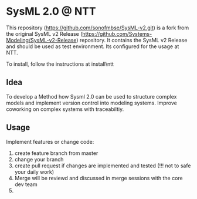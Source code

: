 # SysML 2.0 @ NTT

This repository (https://github.com/sonofmbse/SysML-v2.git) is a fork from the original SysML v2 Release (https://github.com/Systems-Modeling/SysML-v2-Release) repository.
It contains the SysML v2 Release and should be used as test environment. Its configured for the usage at NTT.

To install, follow the instructions at install\ntt

## Idea

To develop a Method how Sysml 2.0 can be used to structure complex models and implement version control into modeling systems. Improve coworking on complex systems with traceabiltiy.


## Usage

Implement features or change code:
1. create feature branch from master
2. change your branch
3. create pull request if changes are implemented and tested (!!! not to safe your daily work)
4. Merge will be reviewd and discussed in merge sessions with the core dev team
5. 
